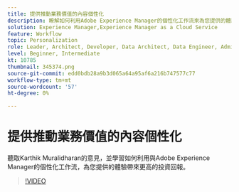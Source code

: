 ```yaml
---
title: 提供推動業務價值的內容個性化
description: 瞭解如何利用Adobe Experience Manager的個性化工作流來為您提供的體驗帶來更高的投資回報。
solution: Experience Manager,Experience Manager as a Cloud Service
feature: Workflow
topic: Personalization
role: Leader, Architect, Developer, Data Architect, Data Engineer, Admin, User
level: Beginner, Intermediate
kt: 10785
thumbnail: 345374.png
source-git-commit: edd0bdb28a9b3d065a64a95af6a216b747577c77
workflow-type: tm+mt
source-wordcount: '57'
ht-degree: 0%

---
```



# 提供推動業務價值的內容個性化

聽取Karthik Muralidharan的意見，並學習如何利用與Adobe Experience Manager的個性化工作流，為您提供的體驗帶來更高的投資回報。

>[!VIDEO](https://video.tv.adobe.com/v/345374/?quality=12&learn=on)
